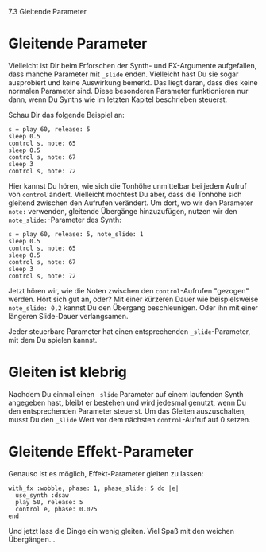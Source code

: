 7.3 Gleitende Parameter

# Gleitende Parameter

Vielleicht ist Dir beim Erforschen der Synth- und FX-Argumente
aufgefallen, dass manche Parameter mit `_slide` enden. 
Vielleicht hast Du sie sogar ausprobiert und keine Auswirkung bemerkt. 
Das liegt daran, dass dies keine normalen Parameter sind. Diese
besonderen Parameter funktionieren nur dann, wenn Du Synths wie im
letzten Kapitel beschrieben steuerst.

Schau Dir das folgende Beispiel an:

```
s = play 60, release: 5
sleep 0.5
control s, note: 65
sleep 0.5
control s, note: 67
sleep 3
control s, note: 72
```

Hier kannst Du hören, wie sich die Tonhöhe unmittelbar bei jedem Aufruf 
von `control` ändert. Vielleicht möchtest Du aber, dass die Tonhöhe 
sich gleitend zwischen den Aufrufen verändert. Um dort, wo wir den 
Parameter `note:` verwenden, gleitende Übergänge hinzuzufügen, nutzen 
wir den `note_slide:`-Parameter des Synth:

```
s = play 60, release: 5, note_slide: 1
sleep 0.5
control s, note: 65
sleep 0.5
control s, note: 67
sleep 3
control s, note: 72
```

Jetzt hören wir, wie die Noten zwischen den `control`-Aufrufen "gezogen" 
werden. Hört sich gut an, oder? Mit einer kürzeren Dauer wie
beispielsweise `note_slide: 0,2` kannst Du den Übergang beschleunigen.
Oder ihn mit einer längeren Slide-Dauer verlangsamen.

Jeder steuerbare Parameter hat einen entsprechenden `_slide`-Parameter,
mit dem Du spielen kannst.

# Gleiten ist klebrig

Nachdem Du einmal einen `_slide` Parameter auf einem laufenden Synth 
angegeben hast, bleibt er bestehen und wird jedesmal genutzt, wenn Du 
den entsprechenden Parameter steuerst. Um das Gleiten auszuschalten, 
musst Du den `_slide` Wert vor dem nächsten `control`-Aufruf auf 0 
setzen.

# Gleitende Effekt-Parameter

Genauso ist es möglich, Effekt-Parameter gleiten zu lassen:

```
with_fx :wobble, phase: 1, phase_slide: 5 do |e|
  use_synth :dsaw
  play 50, release: 5
  control e, phase: 0.025
end
```

Und jetzt lass die Dinge ein wenig gleiten. Viel Spaß mit den
weichen Übergängen...
